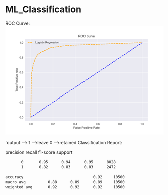 # ML_Classification


ROC Curve:
![](ROC.png)

`output --> 1 -->leave
           0 -->retained
Classification Report:

  precision    recall  f1-score   support

           0       0.95      0.94      0.95      8028
           1       0.82      0.83      0.83      2472

    accuracy                               0.92     10500
    macro avg          0.88      0.89      0.89     10500
    weighted avg       0.92      0.92      0.92     10500
